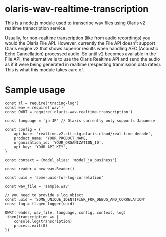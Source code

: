 # olaris-wav-realtime-transcription
This is a node.js module used to transcribe wav files using Olaris v2 realtime transcription service.

Usually, for non-realtime transcription (like from audio recordings) you would the Olaris File API.
However, currently the File API doesn't support Olaris engine v2 that shows superior results when handling AEC (Acoustic Echo Cancellation) processed audio.
So until v2 becomes available in the File API, the alternative is to use the Olaris Realtime API and send the audio as if it were being generated in realtime (respecting tranmission data rates).
This is what this module takes care of.

# Sample usage
```
const tl = require('tracing-log')
const wav = require('wav')
const OWRT = require('olaris-wav-realtime-transcription')

const language = 'ja-JP' // Olaris currently only supports Japanese

const config = {
    api_base: 'realtime.v2.stt.stg.olaris.cloud/real-time-decode',
    product_name: 'YOUR_PRODUCT_NAME,
    organization_id: 'YOUR_ORGANIZATION_ID',
    api_key: 'YOUR_API_KEY',
}

const context = {model_alias: 'model_ja_business'}

const reader = new wav.Reader()

const uuid = 'some-uuid-for-log-correlation'

const wav_file = 'sample.wav'

// you need to provide a log object
const uuid = 'SOME_UNIQUE_IDENTIFIER_FOR_DEBUG_AND_CORRELATION'
const log = tl.gen_logger(uuid)

OWRT(reader, wav_file, language, config, context, log)
.then(transcription => {
    console.log(transcription)
    process.exit(0)
})
```
